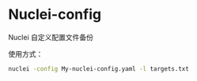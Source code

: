 # Nuclei-config

Nuclei 自定义配置文件备份



使用方式：

```bash
nuclei -config My-nuclei-config.yaml -l targets.txt
```

